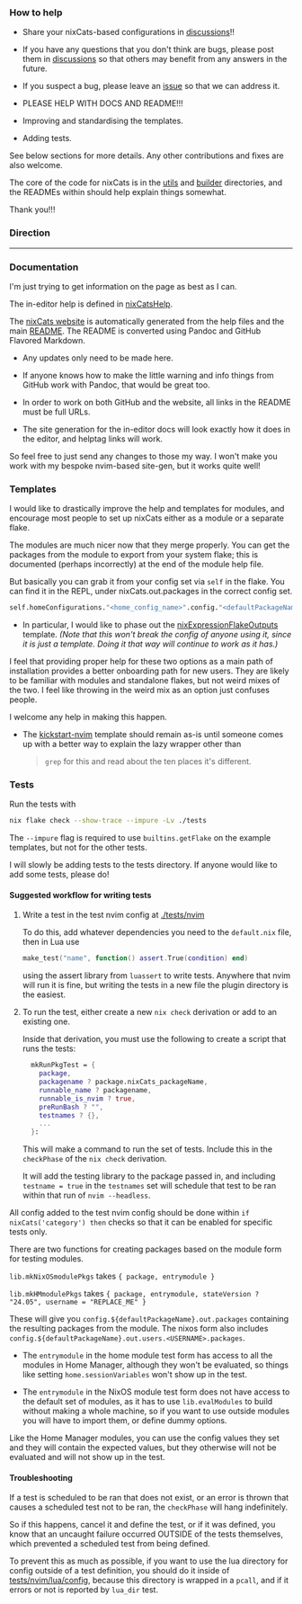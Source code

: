 ### How to help

- Share your nixCats-based configurations in [discussions](https://github.com/BirdeeHub/nixCats-nvim/discussions)!!

- If you have any questions that you don't think are bugs, please post them in [discussions](https://github.com/BirdeeHub/nixCats-nvim/discussions) so that others may benefit from any answers in the future.

- If you suspect a bug, please leave an [issue](https://github.com/BirdeeHub/nixCats-nvim/issues) so that we can address it.

- PLEASE HELP WITH DOCS AND README!!!

- Improving and standardising the templates.

- Adding tests.

See below sections for more details.
Any other contributions and fixes are also welcome.

The core of the code for nixCats is in the [utils](./utils) and [builder](./builder) directories,
and the READMEs within should help explain things somewhat.

Thank you!!!

### Direction


---

### Documentation

I'm just trying to get information on the page as best as I can.

The in-editor help is defined in [nixCatsHelp](./nixCatsHelp).

The [nixCats website](https://nixcats.org) is automatically generated from the help files and the main [README](./README.md).
The README is converted using Pandoc and GitHub Flavored Markdown.

- Any updates only need to be made here.

- If anyone knows how to make the little warning and info things from GitHub work with Pandoc, that would be great too.

- In order to work on both GitHub and the website, all links in the README must be full URLs.

- The site generation for the in-editor docs will look exactly how it does in the editor,
and helptag links will work.

So feel free to just send any changes to those my way.
I won't make you work with my bespoke nvim-based site-gen, but it works quite well!

### Templates

I would like to drastically improve the help and templates for modules,
and encourage most people to set up nixCats either as a module or a separate flake.

The modules are much nicer now that they merge properly.
You can get the packages from the module to export from your system flake;
this is documented (perhaps incorrectly) at the end of the module help file.

But basically you can grab it from your config set via `self` in the flake.
You can find it in the REPL, under nixCats.out.packages in the correct config set.

```nix
self.homeConfigurations."<home_config_name>".config."<defaultPackageName>".out.packages."<package_name>"
```

- In particular, I would like to phase out the [nixExpressionFlakeOutputs](./templates/nixExpressionFlakeOutputs) template.
  *(Note that this won't break the config of anyone using it, since it is just a template.
  Doing it that way will continue to work as it has.)*

I feel that providing proper help for these two options as a main path of installation
provides a better onboarding path for new users.
They are likely to be familiar with modules
and standalone flakes, but not weird mixes of the two.
I feel like throwing in the weird mix as an option just confuses people.

I welcome any help in making this happen.

- The [kickstart-nvim](./templates/kickstart-nvim) template should remain as-is until someone comes up with a better way to explain the lazy wrapper other than
  > `grep` for this and read about the ten places it's different.

### Tests

Run the tests with
```sh
nix flake check --show-trace --impure -Lv ./tests
```

The `--impure` flag is required to use `builtins.getFlake` on the example templates, but not for the other tests.

I will slowly be adding tests to the tests directory.
If anyone would like to add some tests, please do!

#### Suggested workflow for writing tests

1. Write a test in the test nvim config at [./tests/nvim](./tests/nvim)

   To do this, add whatever dependencies you need to the `default.nix` file,
   then in Lua use
   ```lua
   make_test("name", function() assert.True(condition) end)
   ```
   using the assert library from `luassert` to write tests.
   Anywhere that nvim will run it is fine, but writing the tests in
   a new file the plugin directory is the easiest.

2. To run the test, either create a new `nix check` derivation or add to an existing one.

   Inside that derivation, you must use the following to create a script that runs the tests:

   ```nix
     mkRunPkgTest = {
       package,
       packagename ? package.nixCats_packageName,
       runnable_name ? packagename,
       runnable_is_nvim ? true,
       preRunBash ? "",
       testnames ? {},
       ...
     }:
   ```
   This will make a command to run the set of tests.
   Include this in the `checkPhase` of the `nix check` derivation.

   It will add the testing library to the package passed in,
   and including `testname = true` in the `testnames` set will schedule that
   test to be ran within that run of `nvim --headless`.

All config added to the test nvim config should be done within `if nixCats('category') then`
checks so that it can be enabled for specific tests only.

There are two functions for creating packages based on the module form for testing modules.

`lib.mkNixOSmodulePkgs` takes `{ package, entrymodule }`

`lib.mkHMmodulePkgs` takes `{ package, entrymodule, stateVersion ? "24.05", username = "REPLACE_ME" }`

These will give you `config.${defaultPackageName}.out.packages` containing the resulting packages from the module.
The nixos form also includes `config.${defaultPackageName}.out.users.<USERNAME>.packages`.

- The `entrymodule` in the home module test form has access to all the modules in Home Manager,
although they won't be evaluated, so things like setting `home.sessionVariables` won't show up in the test.

- The `entrymodule` in the NixOS module test form does not have access to the default set of modules,
as it has to use `lib.evalModules` to build without making a whole machine,
so if you want to use outside modules you will have to import them, or define dummy options.

Like the Home Manager modules, you can use the config values they set and they will contain the expected values,
but they otherwise will not be evaluated and will not show up in the test.

#### Troubleshooting

If a test is scheduled to be ran that does not exist,
or an error is thrown that causes a scheduled test not to be ran,
the `checkPhase` will hang indefinitely.

So if this happens, cancel it and define the test, or if it was defined,
you know that an uncaught failure occurred OUTSIDE of the tests themselves,
which prevented a scheduled test from being defined.

To prevent this as much as possible, if you want to use the lua directory for config outside of a test definition,
you should do it inside of [tests/nvim/lua/config](./tests/nvim/lua/config), because this directory is wrapped
in a `pcall`, and if it errors or not is reported by `lua_dir` test.
